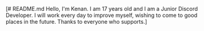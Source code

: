 [# README.md
Hello, I'm Kenan. I am 17 years old and I am a Junior Discord Developer. I will work every day to improve myself, wishing to come to good places in the future. Thanks to everyone who supports.]
